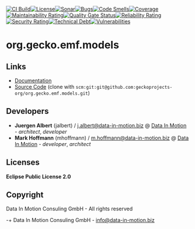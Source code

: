 [![CI Build](https://github.com/geckoprojects-org/org.gecko.emf.models/actions/workflows/build.yml/badge.svg)](https://github.com/geckoprojects-org/org.gecko.emf.models/actions/workflows/build.yml)[![License](https://github.com/geckoprojects-org/org.gecko.emf.models/actions/workflows/license.yml/badge.svg)](https://github.com/geckoprojects-org/org.gecko.emf.models/actions/workflows/license.yml )[![Sonar](https://github.com/geckoprojects-org/org.gecko.emf.models/actions/workflows/sonar.yml/badge.svg)](https://github.com/geckoprojects-org/org.gecko.emf.models/actions/workflows/sonar.yml )[![Bugs](https://sonarcloud.io/api/project_badges/measure?project=geckoprojects-org_org.gecko.emf.models&metric=bugs)](https://sonarcloud.io/dashboard?id=geckoprojects-org_org.gecko.emf.models)[![Code Smells](https://sonarcloud.io/api/project_badges/measure?project=geckoprojects-org_org.gecko.emf.models&metric=code_smells)](https://sonarcloud.io/dashboard?id=geckoprojects-org_org.gecko.emf.models)[![Coverage](https://sonarcloud.io/api/project_badges/measure?project=geckoprojects-org_org.gecko.emf.models&metric=coverage)](https://sonarcloud.io/dashboard?id=geckoprojects-org_org.gecko.emf.models)[![Maintainability Rating](https://sonarcloud.io/api/project_badges/measure?project=geckoprojects-org_org.gecko.emf.models&metric=sqale_rating)](https://sonarcloud.io/dashboard?id=geckoprojects-org_org.gecko.emf.models)[![Quality Gate Status](https://sonarcloud.io/api/project_badges/measure?project=geckoprojects-org_org.gecko.emf.models&metric=alert_status)](https://sonarcloud.io/dashboard?id=geckoprojects-org_org.gecko.emf.models)[![Reliability Rating](https://sonarcloud.io/api/project_badges/measure?project=geckoprojects-org_org.gecko.emf.models&metric=reliability_rating)](https://sonarcloud.io/dashboard?id=geckoprojects-org_org.gecko.emf.models)[![Security Rating](https://sonarcloud.io/api/project_badges/measure?project=geckoprojects-org_org.gecko.emf.models&metric=security_rating)](https://sonarcloud.io/dashboard?id=geckoprojects-org_org.gecko.emf.models)[![Technical Debt](https://sonarcloud.io/api/project_badges/measure?project=geckoprojects-org_org.gecko.emf.models&metric=sqale_index)](https://sonarcloud.io/dashboard?id=geckoprojects-org_org.gecko.emf.models)[![Vulnerabilities](https://sonarcloud.io/api/project_badges/measure?project=geckoprojects-org_org.gecko.emf.models&metric=vulnerabilities)](https://sonarcloud.io/dashboard?id=geckoprojects-org_org.gecko.emf.models)

# org.gecko.emf.models

## Links

* [Documentation](https://github.com/geckoprojects-org/org.gecko.emf.models)
* [Source Code](https://github.com/geckoprojects-org/org.gecko.emf.models) (clone with `scm:git:git@github.com:geckoprojects-org/org.gecko.emf.models.git`)


## Developers

* **Juergen Albert** (jalbert) / [j.albert@data-in-motion.biz](mailto:j.albert@data-in-motion.biz) @ [Data In Motion](https://www.datainmotion.de) - *architect*, *developer*
* **Mark Hoffmann** (mhoffmann) / [m.hoffmann@data-in-motion.biz](mailto:m.hoffmann@data-in-motion.biz) @ [Data In Motion](https://www.datainmotion.de) - *developer*, *architect*

## Licenses

**Eclipse Public License 2.0**

## Copyright

Data In Motion Consuling GmbH - All rights reserved

-+
Data In Motion Consuling GmbH - [info@data-in-motion.biz](mailto:info@data-in-motion.biz)
